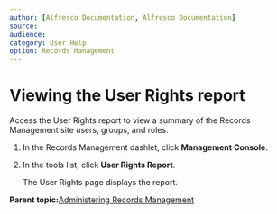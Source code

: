 ```yaml
---
author: [Alfresco Documentation, Alfresco Documentation]
source: 
audience: 
category: User Help
option: Records Management
---
```


# Viewing the User Rights report

Access the User Rights report to view a summary of the Records Management site users, groups, and roles.

1.  In the Records Management dashlet, click **Management Console**.

2.  In the tools list, click **User Rights Report**.

    The User Rights page displays the report.


**Parent topic:**[Administering Records Management](../concepts/rm-admin-intro.md)

